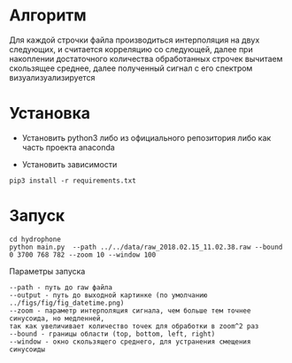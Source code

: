 # Алгоритм

Для каждой строчки файла производиться интерполяция на двух следующих, и считается корреляцию со следующей, далее при накоплении достаточного количества обработанных строчек вычитаем скользящее среднее, далее полученный сигнал  с его спектром визуализуализируется

# Установка

- Установить python3 либо из официального репозитория либо как часть проекта anaconda

- Установить зависимости
```
pip3 install -r requirements.txt
```

# Запуск
```
cd hydrophone
python main.py  --path ../../data/raw_2018.02.15_11.02.38.raw --bound 0 3700 768 782 --zoom 10 --window 100
```

Параметры запуска
```
--path - путь до raw файла
--output - путь до выходной картинке (по умолчанию ../figs/fig/fig_datetime.png)
--zoom - параметр интерполяция сигнала, чем больше тем точнее синусоида, но медленней, 
так как увеличивает количество точек для обработки в zoom^2 раз 
--bound - границы области (top, bottom, left, right)
--window - окно скользящего среднего, для устранения смещения синусоиды 